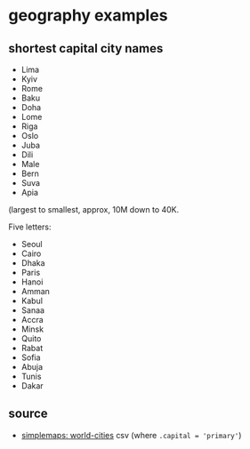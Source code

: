 # geography examples

## shortest capital city names

- Lima
- Kyiv
- Rome
- Baku
- Doha
- Lome
- Riga
- Oslo
- Juba
- Dili
- Male
- Bern
- Suva
- Apia

(largest to smallest, approx, 10M down to 40K.

Five letters:

- Seoul
- Cairo
- Dhaka
- Paris
- Hanoi
- Amman
- Kabul
- Sanaa
- Accra
- Minsk
- Quito
- Rabat
- Sofia
- Abuja
- Tunis
- Dakar

## source

- [simplemaps: world-cities](https://simplemaps.com/data/world-cities) csv (where `.capital = 'primary'`)

